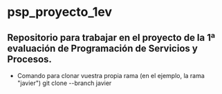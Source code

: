 # psp_proyecto_1ev
Repositorio para trabajar en el proyecto de la 1ª evaluación de Programación de Servicios y Procesos.
-----------------------------------------------------------------------------------------------------
- Comando para clonar vuestra propia rama (en el ejemplo, la rama "javier")
  git clone --branch javier <ruta https>
